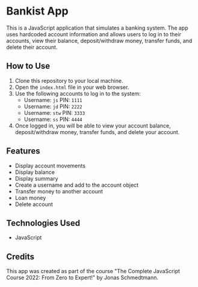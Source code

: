 # Bankist App

This is a JavaScript application that simulates a banking system. The app uses hardcoded account information and allows users to log in to their accounts, view their balance, deposit/withdraw money, transfer funds, and delete their account.

## How to Use

1. Clone this repository to your local machine.
2. Open the `index.html` file in your web browser.
3. Use the following accounts to log in to the system:
    * Username: `js` PIN: `1111`
    * Username: `jd` PIN: `2222`
    * Username: `stw` PIN: `3333`
    * Username: `ss` PIN: `4444`
4. Once logged in, you will be able to view your account balance, deposit/withdraw money, transfer funds, and delete your account.

## Features

* Display account movements
* Display balance
* Display summary
* Create a username and add to the account object
* Transfer money to another account
* Loan money
* Delete account

## Technologies Used

* JavaScript

## Credits

This app was created as part of the course "The Complete JavaScript Course 2022: From Zero to Expert!" by Jonas Schmedtmann.
